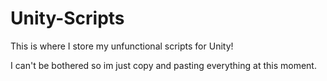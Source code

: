 # Unity-Scripts

This is where I store my unfunctional scripts for Unity!

I can't be bothered so im just copy and pasting everything at this moment.
